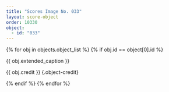 ```yaml
---
title: "Scores Image No. 033"
layout: score-object
order: 10330
object:
  - id: "033"
---
```


{% for obj in objects.object_list %}
{% if obj.id == object[0].id %}

{{ obj.extended_caption }}

{{ obj.credit }} {.object-credit}

{% endif %}
{% endfor %}
